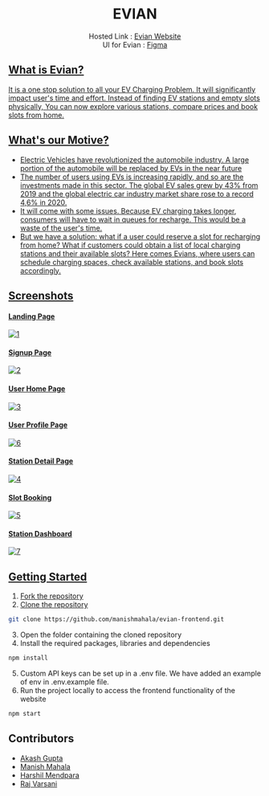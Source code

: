 <div align="center">
  <h1>EVIAN</h1>
  <p>
    Hosted Link :
    <a href="https://evian.netlify.app/">
    Evian Website
  </a>
  <br/>
 UI for Evian : <a href="https://www.figma.com/file/pYRgQZescDkHIZQS5DkV9x/EVIAN-UI"> Figma
  </p>
</div>

## What is Evian?
It is a one stop solution to all your EV Charging Problem. It will significantly impact user's time and effort. Instead of finding EV stations and empty slots physically, You can now explore various stations, compare prices and book slots from home.

## What's our Motive?

<ul>
<li>Electric Vehicles have revolutionized the automobile industry. A large portion of the automobile will be replaced by EVs in the near future
</li>
<li>
The number of users using EVs is increasing rapidly, and so are the investments made in this sector. The global EV sales grew by 43% from 2019 and the global electric car industry market share rose to a record 4,6% in 2020.
</li>
<li>
It will come with some issues. Because EV charging takes longer, consumers will have to wait in queues for recharge. This would be a waste of the user's time. 
</li>
<li>
But we have a solution: what if a user could reserve a slot for recharging from home? What if customers could obtain a list of local charging stations and their available slots? 
Here comes Evians, where users can schedule charging spaces, check available stations, and book slots accordingly.
</li>
</ul>

## Screenshots

#### Landing Page

![1](https://user-images.githubusercontent.com/78134473/208165848-834ebfa0-d54b-4e43-9a9e-df15a573c30b.png)

#### Signup Page
![2](https://user-images.githubusercontent.com/78134473/208165984-60719652-86e0-4948-8efd-420865aa94be.png)


#### User Home Page
![3](https://user-images.githubusercontent.com/78134473/208166006-0a8d6d77-b74a-4a74-ad3e-f1634dc6db3a.png)


#### User Profile Page
![6](https://user-images.githubusercontent.com/78134473/208165972-c66d0efd-df2f-4cd1-a189-9577a7f72439.png)


#### Station Detail Page
![4](https://user-images.githubusercontent.com/78134473/208165958-551a4ed8-4681-4f98-988d-d6390d6e29e1.png)


#### Slot Booking
![5](https://user-images.githubusercontent.com/78134473/208166022-0118418f-6185-4966-9eda-bb2cbc685d83.png)


#### Station Dashboard
![7](https://user-images.githubusercontent.com/78134473/208166036-463e8f8d-ab8c-4384-831c-e28bc95b08b3.png)



## Getting Started

1. Fork the repository
2. Clone the repository

```sh
git clone https://github.com/manishmahala/evian-frontend.git
```

3. Open the folder containing the cloned repository
4. Install the required packages, libraries and dependencies

```sh
npm install
```

5. Custom API keys can be set up in a .env file. We have added an example of env in .env.example file.
6. Run the project locally to access the frontend functionality of the website

```sh
npm start
```

## Contributors

- [Akash Gupta](https://github.com/akashgupta1909)
- [Manish Mahala](https://github.com/manishmahala)
- [Harshil Mendpara](https://github.com/HarshilMendpara)
- [Raj Varsani](https://github.com/RajVarsani)
